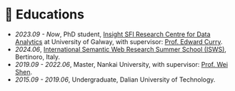 
# 📖 Educations
- *2023.09 - Now*, PhD student, [Insight SFI Research Centre for Data Analytics](https://www.insight-centre.org) at University of Galway, with supervisor: [Prof. Edward Curry](https://edwardcurry.org).
- *2024.06*, [International Semantic Web Research Summer School (ISWS)](https://2024.semanticwebschool.org), Bertinoro, Italy.
- *2019.09 - 2022.06*, Master, Nankai University, with supervisor: [Prof. Wei Shen](https://scholar.google.com/citations?user=Q_U6r_YAAAAJ&hl=en&authuser=1).
- *2015.09 - 2019.06*, Undergraduate, Dalian University of Technology.

<!-- # 💬 Invited Talks
- *2022.02*, Hosted MLNLP seminar \| [\[Video\]](https://www.bilibili.com/video/BV1wF411x7qh)
- *2021.06*, Audio & Speech Synthesis, Huawei internal talk
- *2021.03*, Non-autoregressive Speech Synthesis, PaperWeekly & biendata \| [\[video\]](https://www.bilibili.com/video/BV1uf4y1t7Hr/)
- *2020.12*, Non-autoregressive Speech Synthesis, Huawei Noah's Ark Lab internal talk

# 💻 Internships
- *2021.06 - 2021.09*, Alibaba, Hangzhou.
- *2019.05 - 2020.02*, [EnjoyMusic](https://enjoymusic.ai/), Hangzhou.
- *2019.02 - 2019.05*, [YiWise](https://www.yiwise.com/), Hangzhou.
- *2018.08 - 2019.02*, [MSRA, machine learning Group](https://www.microsoft.com/en-us/research/group/machine-learning-research-group/), Beijing.
- *2018.01 - 2018.06*, [NetEase, AI department](https://hr.163.com/zc/12-ai/index.html), Hangzhou.
- *2017.08 - 2018.12*, DashBase (acquired by [Cisco](https://blogs.cisco.com/news/349511)), Hangzhou. -->
